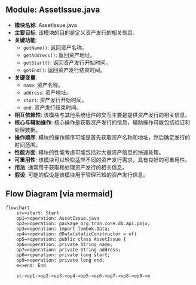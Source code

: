 ## Module: AssetIssue.java
- **模块名称**: AssetIssue.java
- **主要目标**: 该模块的目的是定义资产发行的相关信息。
- **关键功能**: 
   - `getName()`: 返回资产名称。
   - `getAddress()`: 返回资产地址。
   - `getStart()`: 返回资产发行开始时间。
   - `getEnd()`: 返回资产发行结束时间。
- **关键变量**: 
   - `name`: 资产名称。
   - `address`: 资产地址。
   - `start`: 资产发行开始时间。
   - `end`: 资产发行结束时间。
- **相互依赖性**: 该模块与其他系统组件的交互主要是提供资产发行的相关信息。
- **核心与辅助操作**: 核心操作是获取资产发行的信息，辅助操作可能包括验证和处理数据。
- **操作顺序**: 模块的操作顺序可能是首先获取资产名称和地址，然后确定发行的时间范围。
- **性能方面**: 模块的性能考虑可能包括对大量资产信息的快速处理。
- **可重用性**: 该模块可以轻松适应不同的资产发行需求，具有良好的可重用性。
- **用法**: 通常用于获取和处理资产发行的相关信息。
- **假设**: 可能的假设是该模块用于管理已知的资产发行信息。
## Flow Diagram [via mermaid]
```mermaid
flowchart
    st=>start: Start
    op1=>operation: AssetIssue.java
    op2=>operation: package org.tron.core.db.api.pojo;
    op3=>operation: import lombok.Data;
    op4=>operation: @Data(staticConstructor = of)
    op5=>operation: public class AssetIssue {
    op6=>operation: private String name;
    op7=>operation: private String address;
    op8=>operation: private long start;
    op9=>operation: private long end;
    e=>end: End

    st->op1->op2->op3->op4->op5->op6->op7->op8->op9->e
```
